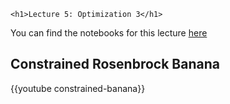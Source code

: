 
~~~
<h1>Lecture 5: Optimization 3</h1>
~~~


You can find the notebooks for this lecture [here](https://github.com/floswald/NumericalMethods/tree/master/lecture_notebooks/week5)


## Constrained Rosenbrock Banana

{{youtube constrained-banana}}
